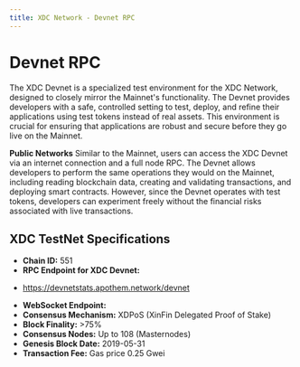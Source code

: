 ```yaml
---
title: XDC Network - Devnet RPC
---
```


# Devnet RPC
The XDC Devnet is a specialized test environment for the XDC Network, designed to closely mirror the Mainnet's functionality. The Devnet provides developers with a safe, controlled setting to test, deploy, and refine their applications using test tokens instead of real assets. This environment is crucial for ensuring that applications are robust and secure before they go live on the Mainnet.

**Public Networks**
Similar to the Mainnet, users can access the XDC Devnet via an internet connection and a full node RPC. The Devnet allows developers to perform the same operations they would on the Mainnet, including reading blockchain data, creating and validating transactions, and deploying smart contracts. However, since the Devnet operates with test tokens, developers can experiment freely without the financial risks associated with live transactions.

## XDC TestNet Specifications
- **Chain ID:** 551
- **RPC Endpoint for XDC Devnet:** 
* https://devnetstats.apothem.network/devnet

- **WebSocket Endpoint:** 
- **Consensus Mechanism:** XDPoS (XinFin Delegated Proof of Stake)
- **Block Finality:** >75%
- **Consensus Nodes:** Up to 108 (Masternodes)
- **Genesis Block Date:** 2019-05-31
- **Transaction Fee:** Gas price 0.25 Gwei


